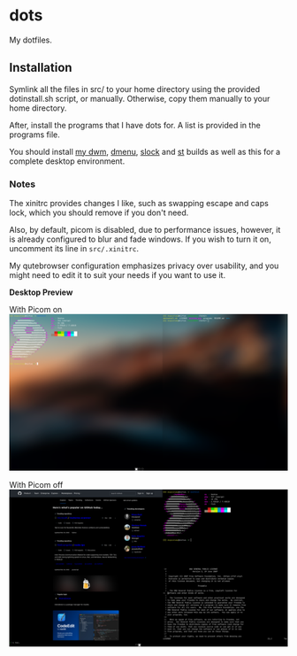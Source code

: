 # dots
My dotfiles.

## Installation

Symlink all the files in src/ to your home directory using the provided dotinstall.sh script, or manually.
Otherwise, copy them manually to your home directory.

After, install the programs that I have dots for. A list is provided in the programs file.

You should install [my dwm](https://github.com/dogeystamp/dwm), [dmenu](https://github.com/dogeystamp/dmenu), [slock](https://github.com/dogeystamp/slock) and [st](https://github.com/dogeystamp/st) builds as well as this for a complete desktop environment.

### Notes

The xinitrc provides changes I like, such as swapping escape and caps lock, which you should remove if you don't need.

Also, by default, picom is disabled, due to performance issues, however, it is already configured to blur and fade windows.
If you wish to turn it on, uncomment its line in `src/.xinitrc`.

My qutebrowser configuration emphasizes privacy over usability, and you might need to edit it to suit your needs if you want to use it.

**Desktop Preview**

With Picom on
![preview](https://raw.githubusercontent.com/DogeyStamp/dots/main/preview.png)

With Picom off
![preview](https://raw.githubusercontent.com/DogeyStamp/dots/main/preview2.png)
